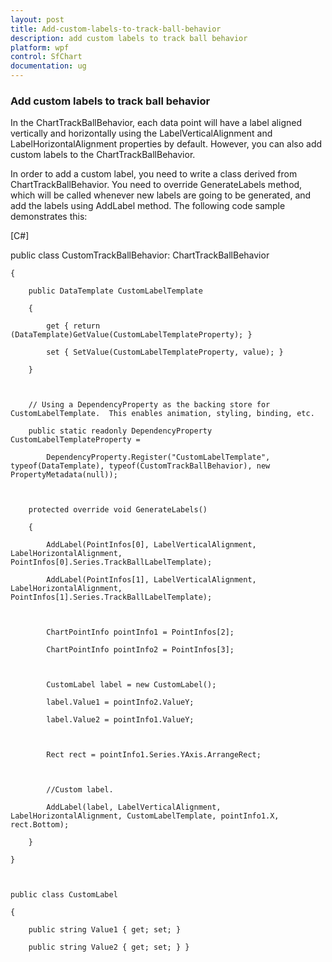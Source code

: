 ```yaml
---
layout: post
title: Add-custom-labels-to-track-ball-behavior
description: add custom labels to track ball behavior
platform: wpf
control: SfChart
documentation: ug
---
```


### Add custom labels to track ball behavior

In the ChartTrackBallBehavior, each data point will have a label aligned vertically and horizontally using the LabelVerticalAlignment and LabelHorizontalAlignment properties by default. However, you can also add custom labels to the ChartTrackBallBehavior.

In order to add a custom label, you need to write a class derived from ChartTrackBallBehavior. You need to override GenerateLabels method, which will be called whenever new labels are going to be generated, and add the labels using AddLabel method. The following code sample demonstrates this:

[C#]



public class CustomTrackBallBehavior: ChartTrackBallBehavior

    {

        public DataTemplate CustomLabelTemplate

        {

            get { return (DataTemplate)GetValue(CustomLabelTemplateProperty); }

            set { SetValue(CustomLabelTemplateProperty, value); }

        }



        // Using a DependencyProperty as the backing store for CustomLabelTemplate.  This enables animation, styling, binding, etc.

        public static readonly DependencyProperty CustomLabelTemplateProperty =

            DependencyProperty.Register("CustomLabelTemplate", typeof(DataTemplate), typeof(CustomTrackBallBehavior), new PropertyMetadata(null));



        protected override void GenerateLabels()

        {

            AddLabel(PointInfos[0], LabelVerticalAlignment, LabelHorizontalAlignment, PointInfos[0].Series.TrackBallLabelTemplate);

            AddLabel(PointInfos[1], LabelVerticalAlignment, LabelHorizontalAlignment, PointInfos[1].Series.TrackBallLabelTemplate);



            ChartPointInfo pointInfo1 = PointInfos[2];

            ChartPointInfo pointInfo2 = PointInfos[3];



            CustomLabel label = new CustomLabel();

            label.Value1 = pointInfo2.ValueY;

            label.Value2 = pointInfo1.ValueY;



            Rect rect = pointInfo1.Series.YAxis.ArrangeRect;



            //Custom label.

            AddLabel(label, LabelVerticalAlignment, LabelHorizontalAlignment, CustomLabelTemplate, pointInfo1.X, rect.Bottom);

        }

    }



    public class CustomLabel

    {

        public string Value1 { get; set; }

        public string Value2 { get; set; } }



